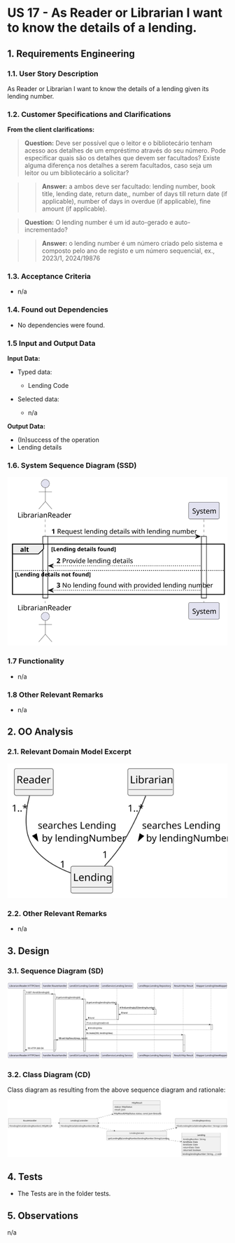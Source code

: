 # US 17 - As Reader or Librarian I want to know the details of a lending.

## 1. Requirements Engineering

### 1.1. User Story Description

As Reader or Librarian I want to know the details of a lending given its lending number.

### 1.2. Customer Specifications and Clarifications 

**From the client clarifications:**

> **Question:** Deve ser possível que o leitor e o bibliotecário tenham acesso aos detalhes de um empréstimo através do seu número.
Pode especificar quais são os detalhes que devem ser facultados? Existe alguma diferença nos detalhes a serem facultados, caso seja um leitor ou um bibliotecário a solicitar?

> > **Answer:** a ambos deve ser facultado:
lending number,
book title,
lending date,
return date,,
number of days till return date (if applicable),
number of days in overdue (if applicable),
fine amount (if applicable).

> **Question:** O lending number é um id auto-gerado e auto-incrementado?

> > **Answer:** o lending number é um número criado pelo sistema e composto pelo ano de registo e um número sequencial, ex., 2023/1, 2024/19876

### 1.3. Acceptance Criteria

- n/a

### 1.4. Found out Dependencies

- No dependencies were found.
  
### 1.5 Input and Output Data

**Input Data:**

- Typed data:
    - Lending Code
  
- Selected data:
    - n/a

**Output Data:**

- (In)success of the operation
- Lending details

### 1.6. System Sequence Diagram (SSD)

![US17-SSD](US17-SSD.svg)

### 1.7 Functionality

- n/a

### 1.8 Other Relevant Remarks

- n/a

## 2. OO Analysis

### 2.1. Relevant Domain Model Excerpt 

![US17-DM](US17-DM.svg)

### 2.2. Other Relevant Remarks

- n/a

## 3. Design

### 3.1. Sequence Diagram (SD)

![US17-SD](US17-SD.svg)


### 3.2. Class Diagram (CD)

Class diagram as resulting from the above sequence diagram and rationale:

![US17-CD](US17-CD.svg)


## 4. Tests

- The Tests are in the folder tests.

## 5. Observations

n/a
